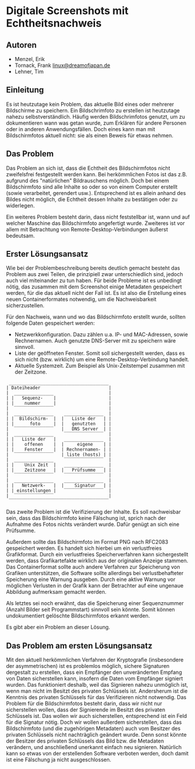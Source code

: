 # Digitale Screenshots mit Echtheitsnachweis

## Autoren
* Menzel, Erik
* Tornack, Frank <linux@dreamofjapan.de>
* Lehner, Tim

## Einleitung
Es ist heutzutage kein Problem, das aktuelle Bild eines oder mehrerer Bildschirme zu speichern. 
Ein Bildschrimfoto zu erstellen ist heutzutage nahezu selbstverständlich. Häufig werden Bildschrimfotos genutzt, 
um zu dokumentieren wann was getan wurde, zum Erklären für andere Personen oder in anderen Anwendungsfällen. 
Doch eines kann man mit Bildschirmfotos aktuell nicht: sie als einen Beweis für etwas nehmen.

## Das Problem
Das Problem an sich ist, dass die Echtheit des Bildschirmfotos nicht zweifelsfrei festgestellt werden kann. 
Bei herkömmlichen Fotos ist das z.B. aufgrund des "natürlichen" Bildrauschens möglich. Doch bei einem Bildschirmfoto 
sind alle Inhalte so oder so von einem Computer erstellt (sowie verarbeitet, gerendert usw.). Entsprechend ist es 
allein anhand des Bildes nicht möglich, die Echtheit dessen Inhalte zu bestätigen oder zu widerlegen.

Ein weiteres Problem besteht darin, dass nicht feststellbar ist, wann und auf welcher Maschine das Bildschirmfoto 
angefertigt wurde. Zweiteres ist vor allem mit Betrachtung von Remote-Desktop-Verbindungen äußerst bedeutsam.

## Erster Lösungsansatz
Wie bei der Problembeschreibung bereits deutlich gemacht besteht das Problem aus zwei Teilen, die prinzipiell zwar 
unterschiedlich sind, jedoch auch viel miteinander zu tun haben. Für beide Probleme ist es unbedingt nötig, 
das zusammen mit dem Screenshot einige Metadaten gespeichert werden, für die das aktuell nicht der Fall ist. 
Es ist also die Erstellung eines neuen Containerformates notwendig, um die Nachweisbarkeit sicherzustellen.

Für den Nachweis, wann und wo das Bildschirmfoto erstellt wurde, sollten folgende Daten gespeichert werden:
* Netzwerkkonfiguration. Dazu zählen u.a. IP- und MAC-Adressen, sowie Rechnernamen. Auch genutzte DNS-Server mit zu speichern wäre sinnvoll.
* Liste der geöffneten Fenster. Somit soll sichergestellt werden, dass es sich nicht (bzw. wirklich) um eine Remote-Desktop-Verbindung handelt. 
* Aktuelle Systemzeit. Zum Beispiel als Unix-Zeitstempel zusammen mit der Zeitzone.

```
 ______________________________________
| Dateiheader                          |
|  _______________                     |
| |   Sequenz-    |                    |
| |    nummer     |                    |
|  ‾‾‾‾‾‾‾‾‾‾‾‾‾‾‾                     |
|  _______________    _______________  |
| |  Bildschirm-  |  |   Liste der   | |
| |      foto     |  |   genutzten   | |
|  ‾‾‾‾‾‾‾‾‾‾‾‾‾‾‾   |   DNS Server  | |
|  _______________    ‾‾‾‾‾‾‾‾‾‾‾‾‾‾‾  |
| |   Liste der   |   _______________  |
| |    offenen    |  |     eigene    | |
| |    Fenster    |  | Rechnernamen- | |
|  ‾‾‾‾‾‾‾‾‾‾‾‾‾‾‾   | liste (hosts) | |
|  _______________    ‾‾‾‾‾‾‾‾‾‾‾‾‾‾‾  |
| |    Unix Zeit  |   _______________  |
| |    Zeitzone   |  |   Prüfsumme   | |
|  ‾‾‾‾‾‾‾‾‾‾‾‾‾‾‾    ‾‾‾‾‾‾‾‾‾‾‾‾‾‾‾  |
|  _______________    _______________  |
| |   Netzwerk-   |  |    Signatur   | |
| | einstellungen |   ‾‾‾‾‾‾‾‾‾‾‾‾‾‾‾  |
|  ‾‾‾‾‾‾‾‾‾‾‾‾‾‾‾                     |
 ‾‾‾‾‾‾‾‾‾‾‾‾‾‾‾‾‾‾‾‾‾‾‾‾‾‾‾‾‾‾‾‾‾‾‾‾‾‾
```

Das zweite Problem ist die Verifizierung der Inhalte. Es soll nachweisbar sein, dass das Bildschirmfoto keine Fälschung ist, 
sprich nach der Aufnahme des Fotos nichts verändert wurde. Dafür genügt an sich eine Prüfsumme.

Außerdem sollte das Bildschirmfoto im Format PNG nach RFC2083 gespeichert werden. Es handelt sich hierbei um ein 
verlustfreies Grafikformat. Durch ein verlustfreies Speicherverfahren kann sichergestellt werden, dass Grafikartefakte 
wirklich aus der originalen Anzeige stammen. Das Containerformat sollte auch andere Verfahren zur Speicherung von Grafiken 
unterstützen, die Software sollte allerdings bei verlustbehafteter Speicherung eine Warnung ausgeben. 
Durch eine aktive Warnung vor möglichen Verlusten in der Grafik kann der Betrachter auf eine ungenaue Abbildung aufmerksam 
gemacht werden.

Als letztes sei noch erwähnt, das die Speicherung einer Sequenznummer (Anzahl Bilder seit Programmstart) sinnvoll sein könnte. 
Somit können undokumentiert gelöschte Bildschirmfotos erkannt werden.

Es gibt aber ein Problem an dieser Lösung.
## Das Problem am ersten Lösungsansatz
Mit den aktuell herkömmlichen Verfahren der Kryptografie (insbesondere der asymmetrischen) ist es problemlos möglich, 
sichere Signaturen dergestalt zu erstellen, dass ein Empfänger den unveränderten Empfang von Daten sicherstellen kann, 
insofern die Daten vom Empfänger signiert wurden. Das funktioniert deshalb, weil das Signieren nahezu unmöglich ist, wenn man nicht im Besitzt des privaten Schlüssels ist. 
Andersherum ist die Kenntnis des privaten Schlüssels für das Verifizieren nicht notwendig.
Das Problem für die Bildschirmfotos besteht darin, dass wir nicht nur sicherstellen wollen, dass der Signierende im 
Besitzt des privaten Schlüssels ist. Das wollen wir auch sicherstellen, entsprechend ist ein Feld für die Signatur nötig. 
Doch wir wollen außerdem sicherstellen, dass das Bildschirmfoto (und die zugehörigen Metadaten) auch vom Besitzer des 
privaten Schlüssels nicht nachträglich geändert wurde. Denn sonst könnte der Besitzer des privaten Schlüssels das Bild 
bzw. die Metadaten verändern, und anschließend unerkannt einfach neu signieren.
Natürlich kann so etwas von der erstellenden Software verboten werden, doch damit ist eine Fälschung ja nicht ausgeschlossen.

